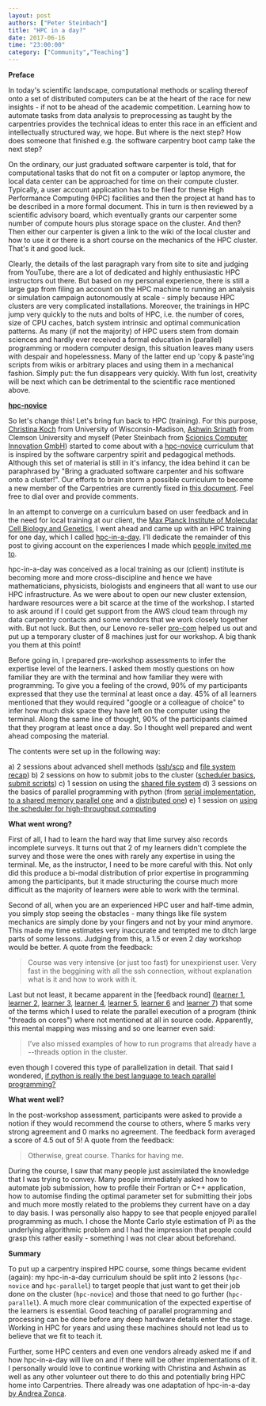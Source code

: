 ```yaml
---
layout: post
authors: ["Peter Steinbach"]
title: "HPC in a day?"
date: 2017-06-16
time: "23:00:00"
category: ["Community","Teaching"]
---
```


__Preface__

In today's scientific landscape, computational methods or scaling thereof onto a set of distributed computers can be at the heart of the race for new insights - if not to be ahead of the academic competition. Learning how to automate tasks from data analysis to preprocessing as taught by the carpentries provides the technical ideas to enter this race in an efficient and intellectually structured way, we hope. But where is the next step? How does someone that finished e.g. the software carpentry boot camp take the next step?

On the ordinary, our just graduated software carpenter is told, that for computational tasks that do not fit on a computer or laptop anymore, the local data center can be approached for time on their compute cluster. Typically, a user account application has to be filed for these High Performance Computing (HPC) facilities and then the project at hand has to be described in a more formal document. This in turn is then reviewed by a scientific advisory board, which eventually grants our carpenter some number of compute hours plus storage space on the cluster. And then? Then either our carpenter is given a link to the wiki of the local cluster and how to use it or there is a short course on the mechanics of the HPC cluster. That's it and good luck.

Clearly, the details of the last paragraph vary from site to site and judging from YouTube, there are a lot of dedicated and highly enthusiastic HPC instructors out there. But based on my personal experience, there is still a large gap from filing an account on the HPC machine to running an analysis or simulation campaign autonomously at scale - simply because HPC clusters are very complicated installations. Moreover, the trainings in HPC jump very quickly to the nuts and bolts of HPC, i.e. the number of cores, size of CPU caches, batch system intrinsic and optimal communication patterns. As many (if not the majority) of HPC users stem from domain sciences and hardly ever received a formal education in (parallel) programming or modern computer design, this situation leaves many users with despair and hopelessness. Many of the latter end up 'copy & paste'ing scripts from wikis or arbitrary places and using them in a mechanical fashion. Simply put: the fun disappears very quickly. With fun lost, creativity will be next which can be detrimental to the scientific race mentioned above. 

__[hpc-novice](https://github.com/swcarpentry/hpc-novice)__

So let's change this! Let's bring fun back to HPC (training). For this purpose, [Christina Koch](christinalk.github.io/) from University of Wisconsin-Madison, [Ashwin Srinath](https://github.com/shwina) from Clemson University and myself (Peter Steinbach from [Scionics Computer Innovation GmbH](www.scionics.de)) started to come about with a [hpc-novice](https://github.com/swcarpentry/hpc-novice) curriculum that is inspired by the software carpentry spirit and pedagogical methods. Although this set of material is still in it's infancy, the idea behind it can be paraphrased by "Bring a graduated software carpenter and his software onto a cluster!". Our efforts to brain storm a possible curriculum to become a new member of the Carpentries are currently fixed in [this document](https://docs.google.com/document/d/1WHPdU7_dlFRytuIJE9I3DJKCd_esiF82ZhTHIIyfRN0/edit?usp=sharing). Feel free to dial over and provide comments.

In an attempt to converge on a curriculum based on user feedback and in the need for local training at our client, the [Max Planck Institute of Molecular Cell Biology and Genetics](www.mpi-cbg.de), I went ahead and came up with an HPC training for one day, which I called [hpc-in-a-day](https://psteinb.github.io/hpc-in-a-day/). I'll dedicate the remainder of this post to giving account on the experiences I made which [people invited me to](https://github.com/swcarpentry/hpc-novice/issues/24#issuecomment-299396469).

hpc-in-a-day was conceived as a local training as our (client) institute is becoming more and more cross-discipline and hence we have mathematicians, physicists, biologists and engineers that all want to use our HPC infrastructure. As we were about to open our new cluster extension, hardware resources were a bit scarce at the time of the workshop. I started to ask around if I could get support from the AWS cloud team through my data carpentry contacts and some vendors that we work closely together with. But not luck. But then, our Lenovo re-seller [pro-com](http://www.pro-com.org/) helped us out and put up a temporary cluster of 8 machines just for our workshop. A big thank you them at this point! 

Before going in, I prepared pre-workshop assessments to infer the expertise level of the learners. I asked them mostly questions on how familiar they are with the terminal and how familiar they were with programming. To give you a feeling of the crowd, 90% of my participants expressed that they use the terminal at least once a day. 45% of all learners mentioned that they would required "google or a colleague of choice" to infer how much disk space they have left on the computer using the terminal. Along the same line of thought, 90% of the participants claimed that they program at least once a day. So I thought well prepared and went ahead composing the material. 

The contents were set up in the following way:

a) 2 sessions about advanced shell methods ([ssh/scp](https://psteinb.github.io/hpc-in-a-day/01-01-taking-the-space-shuttle/) and [file system recap](https://psteinb.github.io/hpc-in-a-day/01-02-filesystems/))
b) 2 sessions on how to submit jobs to the cluster ([scheduler basics](https://psteinb.github.io/hpc-in-a-day/02-01-batch-systems-101/), [submit scripts](https://psteinb.github.io/hpc-in-a-day/02-02-advanced-job-scheduling/))
c) 1 session on using the [shared file system](https://psteinb.github.io/hpc-in-a-day/02-03-shared-filesystem/)
d) 3 sessions on the basics of parallel programming with python (from [serial implementation, to a shared memory parallel one](https://psteinb.github.io/hpc-in-a-day/03-01-parallel-estimate-of-pi/) and a [distributed one](https://psteinb.github.io/hpc-in-a-day/03-02-mpi-for-pi/))
e) 1 session on [using the scheduler for high-throughput computing](https://psteinb.github.io/hpc-in-a-day/03-03-mapreduce-for-pi/)

__What went wrong?__

First of all, I had to learn the hard way that lime survey also records incomplete surveys. It turns out that 2 of my learners didn't complete the survey and those were the ones with rarely any expertise in using the terminal. Me, as the instructor, I need to be more careful with this. Not only did this produce a bi-modal distribution of prior expertise in programming among the participants, but it made structuring the course much more difficult as the majority of learners were able to work with the terminal. 

Second of all, when you are an experienced HPC user and half-time admin, you simply stop seeing the obstacles - many things like file system mechanics are simply done by your fingers and not by your mind anymore. This made my time estimates very inaccurate and tempted me to ditch large parts of some lessons. Judging from this, a 1.5 or even 2 day workshop would be better. A quote from the feedback:

> Course was very intensive (or just too fast) for unexpirienst user. Very fast in the beggining with all the ssh connection, without explanation what is it and how to work with it.

Last but not least, it became apparent in the [feedback round] ([learner 1](https://github.com/psteinb/hpc-in-a-day/issues/9), [learner 2](https://github.com/psteinb/hpc-in-a-day/issues/10), [learner 3](https://github.com/psteinb/hpc-in-a-day/issues/11), [learner 4](https://github.com/psteinb/hpc-in-a-day/issues/12), [learner 5](https://github.com/psteinb/hpc-in-a-day/issues/13), [learner 6](https://github.com/psteinb/hpc-in-a-day/issues/14) and [learner 7](https://github.com/psteinb/hpc-in-a-day/issues/15)) that some of the terms which I used to relate the parallel execution of a program (think "threads on cores") where not mentioned at all in source code. Apparently, this mental mapping was missing and so one learner even said: 

> I’ve also missed examples of how to run programs that already have a --threads option in the cluster. 

even though I covered this type of parallelization in detail. That said I wondered, [if python is really the best language to teach parallel programming?](https://github.com/psteinb/hpc-in-a-day/issues/17)

__What went well?__

In the post-workshop assessment, participants were asked to provide a notion if they would recommend the course to others, where 5 marks very strong agreement and 0 marks no agreement. The feedback form averaged a score of 4.5 out of 5! A quote from the feedback:

> Otherwise, great course. Thanks for having me.

During the course, I saw that many people just assimilated the knowledge that I was trying to convey. Many people immediately asked how to automate job submission, how to profile their Fortran or C++ application, how to automise finding the optimal parameter set for submitting their jobs and much more mostly related to the problems they current have on a day to day basis. I was personally also happy to see that people enjoyed parallel programming as much. I chose the Monte Carlo style estimation of Pi as the underlying algorithmic problem and I had the impression that people could grasp this rather easily - something I was not clear about beforehand.

__Summary__

To put up a carpentry inspired HPC course, some things became evident (again): my hpc-in-a-day curriculum should be split into 2 lessons (`hpc-novice` and `hpc-parallel`) to target people that just want to get their job done on the cluster (`hpc-novice`) and those that need to go further (`hpc-parallel`). A much more clear communication of the expected expertise of the learners is essential. Good teaching of parallel programming and processing can be done before any deep hardware details enter the stage. Working in HPC for years and using these machines should not lead us to believe that we fit to teach it. 

Further, some HPC centers and even one vendors already asked me if and how hpc-in-a-day will live on and if there will be other implementations of it. I personally would love to continue working with Christina and Ashwin as well as any other volunteer out there to do this and potentially bring HPC home into Carpentries. There already was one adaptation of hpc-in-a-day [by Andrea Zonca](https://github.com/swcarpentry/hpc-novice/issues/24#issuecomment-305582614).

